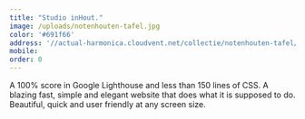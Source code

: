 ```yaml
---
title: "Studio inHout."
image: /uploads/notenhouten-tafel.jpg
color: '#691f66'
address: '//actual-harmonica.cloudvent.net/collectie/notenhouten-tafel/'
mobile:
order: 0
---
```


A 100% score in Google Lighthouse and less than 150 lines of CSS. A blazing fast, simple and elegant website that does what it is supposed to do. Beautiful, quick and user friendly at any screen size.